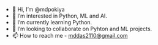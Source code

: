 - 👋 Hi, I’m @mdpokiya 
- 👀 I’m interested in Python, ML and AI.
- 🌱 I’m currently learning Python.
- 💞️ I’m looking to collaborate on Pyhton and ML projects.
- 📫 How to reach me - mddas2110@gmail.com

<!---
mdpokiya/mdpokiya is a ✨ special ✨ repository because its `README.md` (this file) appears on your GitHub profile.
You can click the Preview link to take a look at your changes.
--->
